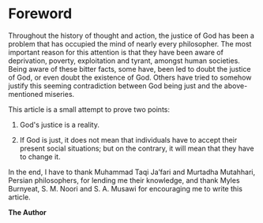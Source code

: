 Foreword
========

Throughout the history of thought and action, the justice of God has
been a problem that has occupied the mind of nearly every philosopher.
The most important reason for this attention is that they have been
aware of deprivation, poverty, exploitation and tyrant, amongst human
societies. Being aware of these bitter facts, some have, been led to
doubt the justice of God, or even doubt the existence of God. Others
have tried to somehow justify this seeming contradiction between God
being just and the above-mentioned miseries.

This article is a small attempt to prove two points:

1. God's justice is a reality.

2. If God is just, it does not mean that individuals have to accept
their present social situations; but on the contrary, it will mean that
they have to change it.

In the end, I have to thank Muhammad Taqi Ja’fari and Murtadha
Mutahhari, Persian philosophers, for lending me their knowledge, and
thank Myles Burnyeat, S. M. Noori and S. A. Musawi for encouraging me to
write this article.

**The Author**


